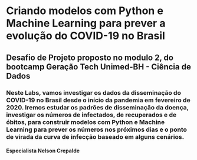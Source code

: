 # Criando modelos com Python e Machine Learning para prever a evolução do COVID-19 no Brasil
## Desafio de Projeto proposto no modulo 2, do bootcamp Geração Tech Unimed-BH - Ciência de Dados
### Neste Labs, vamos investigar os dados da disseminação do COVID-19 no Brasil desde o início da pandemia em fevereiro de 2020. Iremos estudar os padrões de disseminação da doença, investigar os números de infectados, de recuperados e de óbitos, para construir modelos com Python e Machine Learning para prever os números nos próximos dias e o ponto de virada da curva de infecção baseado em alguns cenários.
#### Especialista Nelson Crepalde
